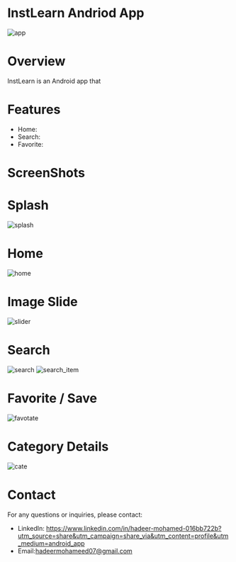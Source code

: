 # InstLearn Andriod App
![app](https://github.com/user-attachments/assets/c49125c0-8d65-4934-a047-e10ab5a530b8)
# Overview
InstLearn is an Android app that 
# Features
- Home: 
- Search: 
- Favorite:
# ScreenShots

# Splash
![splash](https://github.com/user-attachments/assets/e6515b25-1378-4f5c-8d57-a2b78ed02cce)

# Home
![home](https://github.com/user-attachments/assets/f05c4af4-ba67-41d0-840e-b6526d04681f)
# Image Slide
![slider](https://github.com/user-attachments/assets/16d4b116-af63-4065-8bd6-95202510c91c)

# Search
![search](https://github.com/user-attachments/assets/0d7a39a7-91a2-4558-9f73-428d8ea2aeee)
![search_item](https://github.com/user-attachments/assets/1278fa94-e992-4a3b-8276-a6f7a2c1f0ec)

# Favorite / Save
![favotate](https://github.com/user-attachments/assets/f1a2d457-8daf-4b0b-96ec-79ca152ab3b5)


# Category Details
![cate](https://github.com/user-attachments/assets/732bf1eb-7103-40d1-9c8c-909163a74733)


# Contact
For any questions or inquiries, please contact:
- LinkedIn: https://www.linkedin.com/in/hadeer-mohamed-016bb722b?utm_source=share&utm_campaign=share_via&utm_content=profile&utm_medium=android_app
- Email:hadeermohameed07@gmail.com




